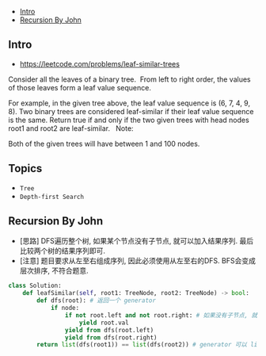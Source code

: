 - [Intro](#intro)
- [Recursion By John](#recursion-by-john)

## Intro

- https://leetcode.com/problems/leaf-similar-trees

Consider all the leaves of a binary tree.  From left to right order, the values of those leaves form a leaf value sequence.

For example, in the given tree above, the leaf value sequence is (6, 7, 4, 9, 8).
Two binary trees are considered leaf-similar if their leaf value sequence is the same.
Return true if and only if the two given trees with head nodes root1 and root2 are leaf-similar.
 
Note:

Both of the given trees will have between 1 and 100 nodes.


## Topics

- `Tree`
- `Depth-first Search`


## Recursion By John


- [思路] DFS遍历整个树, 如果某个节点没有子节点, 就可以加入结果序列. 最后比较两个树的结果序列即可.
- [注意] 题目要求从左至右组成序列, 因此必须使用从左至右的DFS. BFS会变成层次排序, 不符合题意.

```py
class Solution:
    def leafSimilar(self, root1: TreeNode, root2: TreeNode) -> bool:
        def dfs(root): # 返回一个 generator
            if node:
                if not root.left and not root.right: # 如果没有子节点, 就可以收集这个
                    yield root.val
                yield from dfs(root.left)
                yield from dfs(root.right)
        return list(dfs(root1)) == list(dfs(root2)) # generator 可以 list 化.
```

